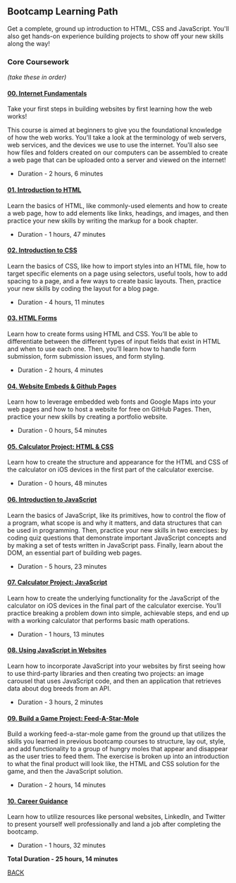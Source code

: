 ## Bootcamp Learning Path
Get a complete, ground up introduction to HTML, CSS and JavaScript. You'll also get hands-on experience building projects to show off your new skills along the way!

### Core Coursework
*(take these in order)*

<!-- https://frontendmasters.github.io/bootcamp -->

#### [00. Internet Fundamentals](./00-internet-fundamentals.md)

Take your first steps in building websites by first learning how the web works!

This course is aimed at beginners to give you the foundational knowledge of how the web works. You'll take a look at the terminology of web servers, web services, and the devices we use to use the internet. You'll also see how files and folders created on our computers can be assembled to create a web page that can be uploaded onto a server and viewed on the internet!
   - Duration - 2 hours, 6 minutes


#### [01. Introduction to HTML](./01-introduction-to-html.md)
   Learn the basics of HTML, like commonly-used elements and how to create a web page, how to add elements like links, headings, and images, and then practice your new skills by writing the markup for a book chapter.
   - Duration - 1 hours, 47 minutes
      
#### [02. Introduction to CSS](./02-introduction-to-css.md)
   Learn the basics of CSS, like how to import styles into an HTML file, how to target specific elements on a page using selectors, useful tools, how to add spacing to a page, and a few ways to create basic layouts. Then, practice your new skills by coding the layout for a blog page.  
   - Duration - 4 hours, 11 minutes

#### [03. HTML Forms](./03-html-forms.md)
   Learn how to create forms using HTML and CSS. You’ll be able to differentiate between the different types of input fields that exist in HTML and when to use each one. Then, you’ll learn how to handle form submission, form submission issues, and form styling.
   - Duration - 2 hours, 4 minutes

#### [04. Website Embeds & Github Pages](./04-website-embeds-and-github-pages.md)
   Learn how to leverage embedded web fonts and Google Maps into your web pages and how to host a website for free on GitHub Pages. Then, practice your new skills by creating a portfolio website.
   - Duration - 0 hours, 54 minutes

#### [05. Calculator Project: HTML & CSS](./05-calculator-project-html-css.md)
   Learn how to create the structure and appearance for the HTML and CSS of the calculator on iOS devices in the first part of the calculator exercise.
   - Duration - 0 hours, 48 minutes

#### [06. Introduction to JavaScript](./06-introduction-to-javascript.md)
   Learn the basics of JavaScript, like its primitives, how to control the flow of a program, what scope is and why it matters, and data structures that can be used in programming. Then, practice your new skills in two exercises: by coding quiz questions that demonstrate important JavaScript concepts and by making a set of tests written in JavaScript pass. Finally, learn about the DOM, an essential part of building web pages.
   - Duration - 5 hours, 23 minutes

#### [07. Calculator Project: JavaScript](07-calculator-project-javascript.md)
   Learn how to create the underlying functionality for the JavaScript of the calculator on iOS devices in the final part of the calculator exercise. You’ll practice breaking a problem down into simple, achievable steps, and end up with a working calculator that performs basic math operations.
   - Duration - 1 hours, 13 minutes 

#### [08. Using JavaScript in Websites](./08-using-javascript-in-website.md)
   Learn how to incorporate JavaScript into your websites by first seeing how to use third-party libraries and then creating two projects: an image carousel that uses JavaScript code, and then an application that retrieves data about dog breeds from an API.
   - Duration - 3 hours, 2 minutes

#### [09. Build a Game Project: Feed-A-Star-Mole](./09-build-a-game-project-feed-a-star-mole.md)
   Build a working feed-a-star-mole game from the ground up that utilizes the skills you learned in previous bootcamp courses to structure, lay out, style, and add functionality to a group of hungry moles that appear and disappear as the user tries to feed them. The exercise is broken up into an introduction to what the final product will look like, the HTML and CSS solution for the game, and then the JavaScript solution.
   - Duration - 2 hours, 14 minutes 

#### [10. Career Guidance](./10-career-guidance.md)
   Learn how to utilize resources like personal websites, LinkedIn, and Twitter to present yourself well professionally and land a job after completing the bootcamp.
   - Duration - 1 hours, 32 minutes

**Total Duration - 25 hours, 14 minutes**

[BACK](../README.md)